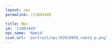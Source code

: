 ```yaml
---
layout: npc
permalink: /11003449

title: Npc
id: '11003449'
npc_name: 'Namid'
icon_url: 'portrait/npc/02010058_namid_p.png'
---
```

